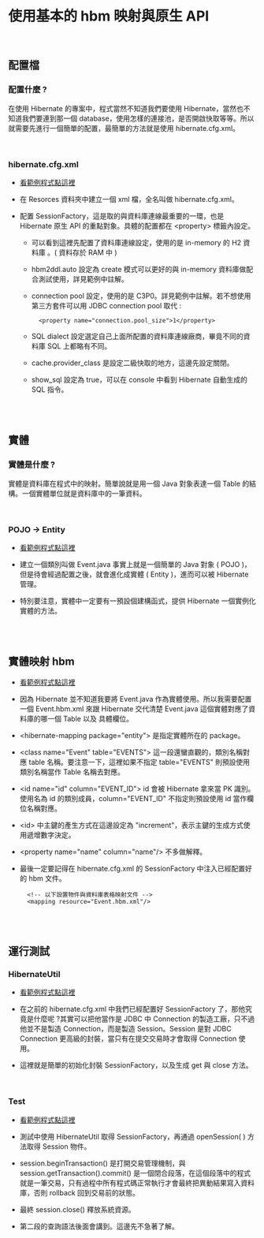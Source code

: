 # 使用基本的 hbm 映射與原生 API

<br>

## 配置檔

### 配置什麼 ?

在使用 Hibernate 的專案中，程式當然不知道我們要使用 Hibernate，當然也不知道我們要連到那一個 database，使用怎樣的連接池，是否開啟快取等等。所以就需要先進行一個簡單的配置，最簡單的方法就是使用 hibernate.cfg.xml。

<br>

### hibernate.cfg.xml

* [看範例程式點這裡](../BasicHibernate/src/main/resources/hibernate.cfg.xml)

* 在 Resorces 資料夾中建立一個 xml 檔，全名叫做 hibernate.cfg.xml。

* 配置 SessionFactory，這是取的與資料庫連線最重要的一環，也是 Hibernate 原生 API 的重點對象。具體的配置都在 <property\> 標籤內設定。

    * 可以看到這裡先配置了資料庫連線設定，使用的是 in-memory 的 H2 資料庫 。( 資料存於 RAM 中 )

    * hbm2ddl.auto 設定為 create 模式可以更好的與 in-memory 資料庫做配合測試使用，詳見範例中註解。

    * connection pool 設定，使用的是 C3P0。詳見範例中註解。若不想使用第三方套件可以用 JDBC connection pool 取代 : 

            <property name="connection.pool_size">1</property>

    * SQL dialect 設定選定自己上面所配置的資料庫連線廠商，畢竟不同的資料庫 SQL 上都略有不同。

    * cache.provider_class 是設定二級快取的地方，這邊先設定關閉。

    * show_sql 設定為 true，可以在 console 中看到 Hibernate 自動生成的 SQL 指令。



    <br>
    <br>

## 實體

### 實體是什麼 ?

實體是資料庫在程式中的映射。簡單說就是用一個 Java 對象表達一個 Table 的結構。一個實體單位就是資料庫中的一筆資料。

<br>

### POJO -> Entity

* [看範例程式點這裡](../BasicHibernate/src/main/java/entity/Event.java)

* 建立一個類別叫做 Event.java 事實上就是一個簡單的 Java 對象 ( POJO )，但是待會經過配置之後，就會進化成實體 ( Entity )，進而可以被 Hibernate 管理。

* 特別要注意，實體中一定要有一預設個建構函式，提供 Hibernate 一個實例化實體的方法。


<br>
<br>

## 實體映射 hbm

* [看範例程式點這裡](../BasicHibernate/src/main/resources/Event.hbm.xml)

* 因為 Hibernate 並不知道我要將 Event.java 作為實體使用。所以我需要配置一個 Event.hbm.xml 來跟 Hibernate 交代清楚 Event.java 這個實體對應了資料庫的哪一個 Table 以及 具體欄位。

* <hibernate-mapping package="entity"\> 是指定實體所在的 package。

* <class name="Event" table="EVENTS"\> 這一段還蠻直觀的，類別名稱對應 table 名稱。要注意一下，這裡如果不指定 table="EVENTS" 則預設使用類別名稱當作 Table 名稱去對應。

* <id name="id" column="EVENT_ID"\>  id 會被 Hibernate 拿來當 PK 識別。使用名為 id 的類別成員，column="EVENT_ID" 不指定則預設使用 id 當作欄位名稱對應。

* <id\> 中主鍵的產生方式在這邊設定為 "increment"，表示主鍵的生成方式使用遞增數字決定。

* <property name="name" column="name"/\> 不多做解釋。

* 最後一定要記得在 hibernate.cfg.xml 的 SessionFactory 中注入已經配置好的 hbm 文件。

        <!-- 以下設置物件與資料庫表格映射文件 -->
        <mapping resource="Event.hbm.xml"/>


<br>
<br>

## 運行測試

### HibernateUtil

* [看範例程式點這裡](../BasicHibernate/src/main/java/utility/HibernateUtil.java)

* 在之前的 hibernate.cfg.xml 中我們已經配置好 SessionFactory 了，那他究竟是什麼呢 ?其實可以把他當作是 JDBC 中 Connection 的製造工廠，只不過他並不是製造 Connection，而是製造 Session。Session 是對 JDBC Connection 更高級的封裝，當只有在提交交易時才會取得 Connection 使用。

* 這裡就是簡單的初始化封裝 SessionFactory，以及生成 get 與 close 方法。


<br>

### Test

* [看範例程式點這裡](../BasicHibernate/src/test/java/BasicTest.java)

* 測試中使用 HibernateUtil 取得 SessionFactory，再通過 openSession( ) 方法取得 Session 物件。

* session.beginTransaction() 是打開交易管理機制，與 session.getTransaction().commit() 是一個閉合段落，在這個段落中的程式就是一筆交易，只有過程中所有程式碼正常執行才會最終把異動結果寫入資料庫，否則 rollback 回到交易前的狀態。

* 最終 session.close() 釋放系統資源。

* 第二段的查詢語法後面會講到。這邊先不急著了解。


